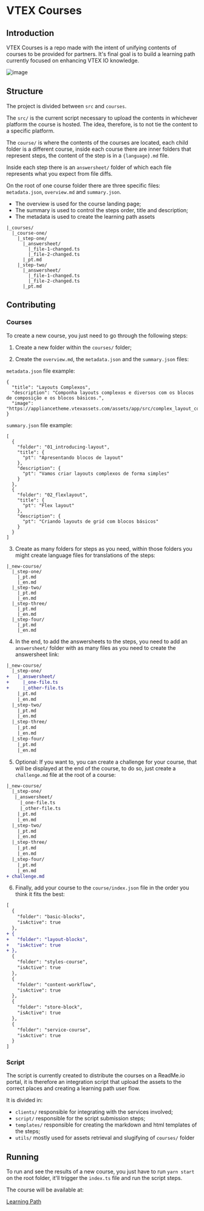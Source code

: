 # VTEX Courses

## Introduction

VTEX Courses is a repo made with the intent of unifying contents of courses to be provided for partners. It's final goal is to build a learning path currently focused on enhancing VTEX IO knowledge. 

![image](https://user-images.githubusercontent.com/18701182/92618379-ad04a380-f296-11ea-8ed2-ca4c8abb7668.png)

## Structure

The project is divided between `src` and `courses`.

The `src/` is the current script necessary to upload the contents in whichever platform the course is hosted. The idea, therefore, is to not tie the content to a specific platform. 

The `course/` is where the contents of the courses are located, each child folder is a different course, inside each course there are inner folders that represent steps, the content of the step is in a `{language}.md` file.

Inside each step there is an `answersheet/` folder of which each file represents what you expect from file diffs. 

On the root of one course folder there are three specific files: `metadata.json`, `overview.md` and `summary.json`.

- The overview is used for the course landing page; 
- The summary is used to control the steps order, title and description;
- The metadata is used to create the learning path assets

```
|_courses/
  |_course-one/
    |_step-one/
      |_answersheet/
        |_file-1-changed.ts
        |_file-2-changed.ts
      |_pt.md
    |_step-two/
      |_answersheet/
        |_file-1-changed.ts
        |_file-2-changed.ts
      |_pt.md
```

## Contributing

### Courses

To create a new course, you just need to go through the following steps: 

1. Create a new folder within the `courses/` folder;

2. Create the `overview.md`, the `metadata.json` and the `summary.json` files:

`metadata.json` file example: 

```
{
  "title": "Layouts Complexos",
  "description": "Componha layouts complexos e diversos com os blocos de composição e os blocos básicos.",
  "image": "https://appliancetheme.vtexassets.com/assets/app/src/complex_layout_course_icon___dcea05389ebe234d38cc35ec721fa346.svg"
}
```

`summary.json` file example: 

```
[
  {
    "folder": "01_introducing-layout",
    "title": {
      "pt": "Apresentando blocos de layout"
    },
    "description": {
      "pt": "Vamos criar layouts complexos de forma simples"
    }
  },
  {
    "folder": "02_flexlayout",
    "title": {
      "pt": "Flex layout"
    },
    "description": {
      "pt": "Criando layouts de grid com blocos básicos"
    }
  }
]
```

3. Create as many folders for steps as you need, within those folders you might create language files for translations of the steps: 

```
|_new-course/
  |_step-one/
    |_pt.md
    |_en.md
  |_step-two/
    |_pt.md
    |_en.md
  |_step-three/
    |_pt.md
    |_en.md
  |_step-four/
    |_pt.md
    |_en.md
```

4. In the end, to add the answersheets to the steps, you need to add an `answersheet/` folder with as many files as you need to create the answersheet link: 

```diff
|_new-course/
  |_step-one/
+   |_answersheet/
+     |_one-file.ts
+     |_other-file.ts
    |_pt.md
    |_en.md
  |_step-two/
    |_pt.md
    |_en.md
  |_step-three/
    |_pt.md
    |_en.md
  |_step-four/
    |_pt.md
    |_en.md
```

5. Optional: If you want to, you can create a challenge for your course, that will be displayed at the end of the course, to do so, just create a `challenge.md` file at the root of a course: 
```diff
|_new-course/
  |_step-one/
   |_answersheet/
     |_one-file.ts
     |_other-file.ts
    |_pt.md
    |_en.md
  |_step-two/
    |_pt.md
    |_en.md
  |_step-three/
    |_pt.md
    |_en.md
  |_step-four/
    |_pt.md
    |_en.md
+ challenge.md
```

6. Finally, add your course to the `course/index.json` file in the order you think it fits the best: 

```diff
[
  {
    "folder": "basic-blocks",
    "isActive": true
  },
+ {
+   "folder": "layout-blocks",
+   "isActive": true
+ },
  {
    "folder": "styles-course",
    "isActive": true
  },
  {
    "folder": "content-workflow",
    "isActive": true
  },
  {
    "folder": "store-block",
    "isActive": true
  },
  {
    "folder": "service-course",
    "isActive": true
  }
]
```

### Script 

The script is currently created to distribute the courses on a ReadMe.io portal, it is therefore an integration script that upload the assets to the correct places and creating a learning path user flow.

It is divided in: 

- `clients/` responsible for integrating with the services involved;
- `script/` responsible for the script submission steps;
- `templates/` responsible for creating the markdown and html templates of the steps;
- `utils/` mostly used for assets retrieval and slugifying of `courses/` folder

## Running

To run and see the results of a new course, you just have to run `yarn start` on the root folder, it'll trigger the `index.ts` file and run the script steps. 

The course will be available at: 

[Learning Path](https://vtex-enterprise-group.readme.io/learning)